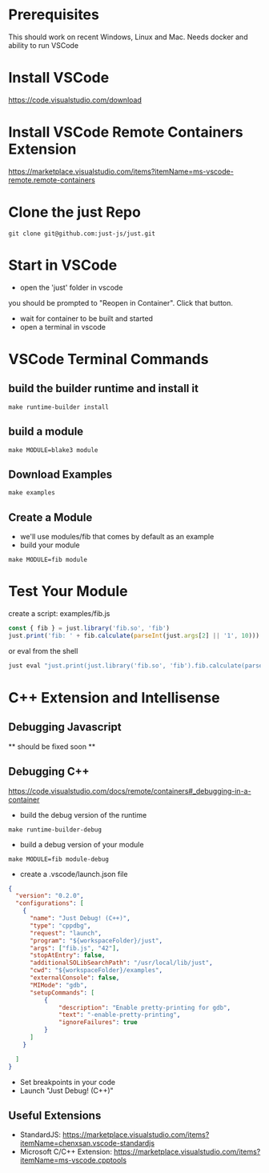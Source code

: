 # Prerequisites

This should work on recent Windows, Linux and Mac. Needs docker and ability to run VSCode

# Install VSCode

https://code.visualstudio.com/download

# Install VSCode Remote Containers Extension

https://marketplace.visualstudio.com/items?itemName=ms-vscode-remote.remote-containers

# Clone the just Repo

```
git clone git@github.com:just-js/just.git
```

# Start in VSCode

- open the 'just' folder in vscode

you should be prompted to "Reopen in Container". Click that button.

- wait for container to be built and started
- open a terminal in vscode

# VSCode Terminal Commands

## build the builder runtime and install it

```
make runtime-builder install
```

## build a module

```
make MODULE=blake3 module
```

## Download Examples

```
make examples
```

## Create a Module

- we'll use modules/fib that comes by default as an example
- build your module

```
make MODULE=fib module
```

# Test Your Module

create a script: examples/fib.js

```Javascript
const { fib } = just.library('fib.so', 'fib')
just.print('fib: ' + fib.calculate(parseInt(just.args[2] || '1', 10)))
```

or eval from the shell

```bash
just eval "just.print(just.library('fib.so', 'fib').fib.calculate(parseInt(just.args[3], 10)))" 42
```

# C++ Extension and Intellisense

## Debugging Javascript

** should be fixed soon **

## Debugging C++

https://code.visualstudio.com/docs/remote/containers#_debugging-in-a-container

- build the debug version of the runtime
```
make runtime-builder-debug
```

- build a debug version of your module
```
make MODULE=fib module-debug
```

- create a .vscode/launch.json file
```json
{
  "version": "0.2.0",
  "configurations": [
    {
      "name": "Just Debug! (C++)",
      "type": "cppdbg",
      "request": "launch",
      "program": "${workspaceFolder}/just",
      "args": ["fib.js", "42"],
      "stopAtEntry": false,
      "additionalSOLibSearchPath": "/usr/local/lib/just",
      "cwd": "${workspaceFolder}/examples",
      "externalConsole": false,
      "MIMode": "gdb",
      "setupCommands": [
          {
              "description": "Enable pretty-printing for gdb",
              "text": "-enable-pretty-printing",
              "ignoreFailures": true
          }
      ]
    }

  ]
}
```
- Set breakpoints in your code
- Launch "Just Debug! (C++)"

## Useful Extensions

- StandardJS: https://marketplace.visualstudio.com/items?itemName=chenxsan.vscode-standardjs
- Microsoft C/C++ Extension: https://marketplace.visualstudio.com/items?itemName=ms-vscode.cpptools
